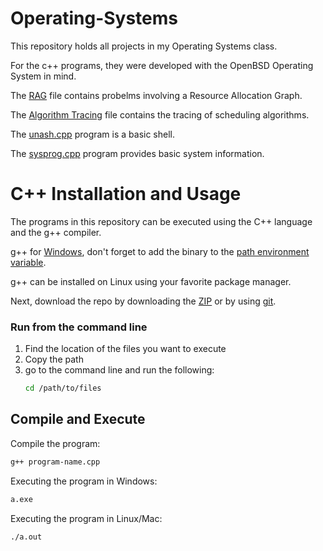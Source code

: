 # Operating-Systems
This repository holds all projects in my Operating Systems class. 

For the c++ programs, they were developed with the OpenBSD Operating System in mind.

The [RAG](RAG.pdf) file contains probelms involving a Resource Allocation Graph.

The [Algorithm Tracing](Algorithm_Tracing.pdf) file contains the tracing of scheduling algorithms. 

The [unash.cpp](unash.cpp) program is a basic shell.

The [sysprog.cpp](sysprog.cpp) program provides basic system information.

# C++ Installation and Usage

The programs in this repository can be executed using the C++ language and the g++ compiler.

g++ for [Windows](https://sourceforge.net/projects/mingw/), don't forget to add the binary to the [path environment variable](https://www.architectryan.com/2018/03/17/add-to-the-path-on-windows-10/).

g++ can be installed on Linux using your favorite package manager.

Next, download the repo by downloading the [ZIP](https://docs.github.com/en/get-started/start-your-journey/downloading-files-from-github) or by using [git](https://docs.github.com/en/get-started/using-git/about-git).

### Run from the command line
1. Find the location of the files you want to execute
2. Copy the path
3. go to the command line and run the following:
   ```sh
   cd /path/to/files
   ```

## Compile and Execute
Compile the program:
```sh
g++ program-name.cpp
```

Executing the program in Windows:
```sh
a.exe
```

Executing the program in Linux/Mac:
```sh
./a.out
```

